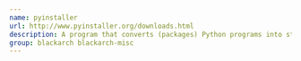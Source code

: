 ```yaml
---
name: pyinstaller
url: http://www.pyinstaller.org/downloads.html
description: A program that converts (packages) Python programs into stand-alone executables, under Windows, Linux, Mac OS X, Solaris and AIX.
group: blackarch blackarch-misc
---
```

